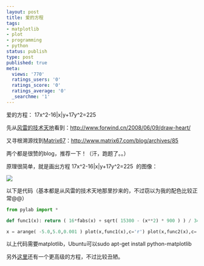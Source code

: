 ```yaml
---
layout: post
title: 爱的方程
tags:
- matplotlib
- plot
- programming
- python
status: publish
type: post
published: true
meta:
  views: '770'
  ratings_users: '0'
  ratings_score: '0'
  ratings_average: '0'
  _searchme: '1'
---
```

爱的方程： 17x^2-16|x|y+17y^2=225

先从<a href="http://www.forwind.cn" target="_blank">风雷的技术天地</a>看到：<a href="http://www.forwind.cn/2008/06/09/draw-heart/" target="_blank">http://www.forwind.cn/2008/06/09/draw-heart/</a>

又寻根溯源找到<a href="http://www.matrix67.com/blog/" target="_blank">Matrix67</a>：<a href="http://www.matrix67.com/blog/archives/85" target="_blank">http://www.matrix67.com/blog/archives/85</a>

两个都是很赞的blog，推荐一下！（汗，跑题了。。）

原理很简单，就是画出方程 17x^2-16|x|y+17y^2=225  的图像：

![](https://dl.dropboxusercontent.com/u/308058/blogimages/2010/07/love.png)

以下是代码（基本都是从风雷的技术天地那里抄来的，不过窃以为我的配色比较正常@@）

```python
from pylab import *

def func1(x): return ( 16*fabs(x) + sqrt( 15300 - (x**2) * 900 ) ) / 34 def func2(x): return ( 16*fabs(x) - sqrt( 15300 - (x**2) * 900 ) )/ 34

x = arange( -5.0,5.0,0.001 ) plot(x,func1(x),c='r') plot(x,func2(x),c='r') show()
```

以上代码需要matplotlib，Ubuntu可以sudo apt-get install python-matplotlib

另外<a href="http://www.matrix67.com/blog/archives/223">这里</a>还有一个更高级的方程，不过比较丑陋。
